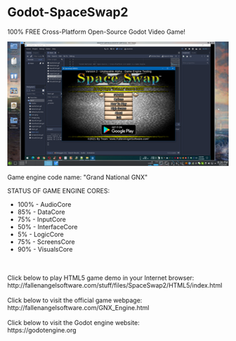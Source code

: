 # Godot-SpaceSwap2
100% FREE Cross-Platform Open-Source Godot Video Game! <br/>

![Development Screenshot](image.png)

Game engine code name: "Grand National GNX" <br/>

STATUS OF GAME ENGINE CORES: <br/>
- 100% - AudioCore <br/>
-  85% - DataCore <br/>
-  75% - InputCore <br/>
-  50% - InterfaceCore <br/>
-   5% - LogicCore <br/>
-  75% - ScreensCore <br/>
-  90% - VisualsCore <br/>
<br/>
<br/>
Click below to play HTML5 game demo in your Internet browser: <br/>
http://fallenangelsoftware.com/stuff/files/SpaceSwap2/HTML5/index.html
<br/>
<br/>
Click below to visit the official game webpage: <br/>
http://fallenangelsoftware.com/GNX_Engine.html
<br/>
<br/>
Click below to visit the Godot engine website: <br/>
https://godotengine.org
